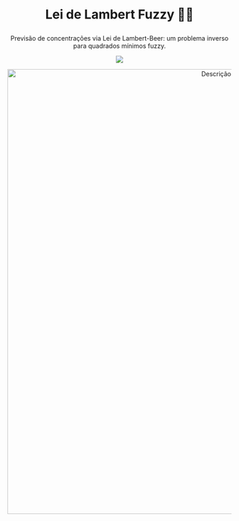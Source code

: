 # <p align="center"> Lei de Lambert Fuzzy 🧪🤔 </p>
<p align="center"> Previsão de concentrações via Lei de Lambert-Beer: um problema inverso para quadrados mínimos fuzzy. </p>

<p align="center">
<img loading="lazy" src="http://img.shields.io/static/v1?label=STATUS&message=EM%20DESENVOLVIMENTO&color=GREEN&style=for-the-badge"/>
</p>

<div align="center">
  <img src="https://github.com/user-attachments/assets/ccb6f5f1-0e07-4eb2-aa7c-5f681c57a59c" alt="Descrição da imagem" width="1000"/>
</div>
